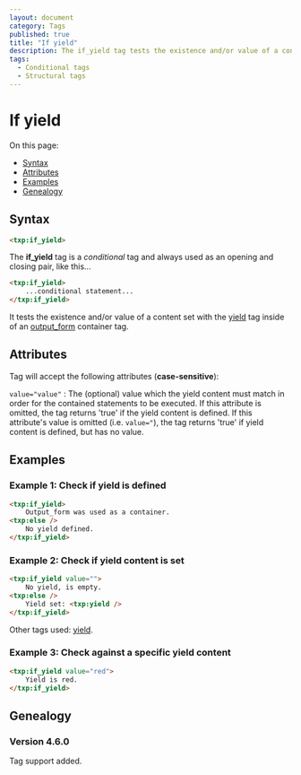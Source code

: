 ```yaml
---
layout: document
category: Tags
published: true
title: "If yield"
description: The if_yield tag tests the existence and/or value of a content set with the yield tag inside of an output_form container tag.
tags:
  - Conditional tags
  - Structural tags
---
```


# If yield

On this page:

* [Syntax](#syntax)
* [Attributes](#attributes)
* [Examples](#examples)
* [Genealogy](#genealogy)

## Syntax

~~~ html
<txp:if_yield>
~~~

The **if_yield** tag is a *conditional* tag and always used as an opening and closing pair, like this...

~~~ html
<txp:if_yield>
    ...conditional statement...
</txp:if_yield>
~~~

It tests the existence and/or value of a content set with the [yield](yield) tag inside of an [output_form](output_form) container tag.

## Attributes

Tag will accept the following attributes (**case-sensitive**):

`value="value"`
: The (optional) value which the yield content must match in order for the contained statements to be executed. If this attribute is omitted, the tag returns 'true' if the yield content is defined. If this attribute's value is omitted (i.e. `value="`), the tag returns 'true' if yield content is defined, but has no value.

## Examples

### Example 1: Check if yield is defined

~~~ html
<txp:if_yield>
    Output_form was used as a container.
<txp:else />
    No yield defined.
</txp:if_yield>
~~~

### Example 2: Check if yield content is set

~~~ html
<txp:if_yield value="">
    No yield, is empty.
<txp:else />
    Yield set: <txp:yield />
</txp:if_yield>
~~~

Other tags used: [yield](yield).

### Example 3: Check against a specific yield content

~~~ html
<txp:if_yield value="red">
	Yield is red.
</txp:if_yield>
~~~

## Genealogy

### Version 4.6.0

Tag support added.
